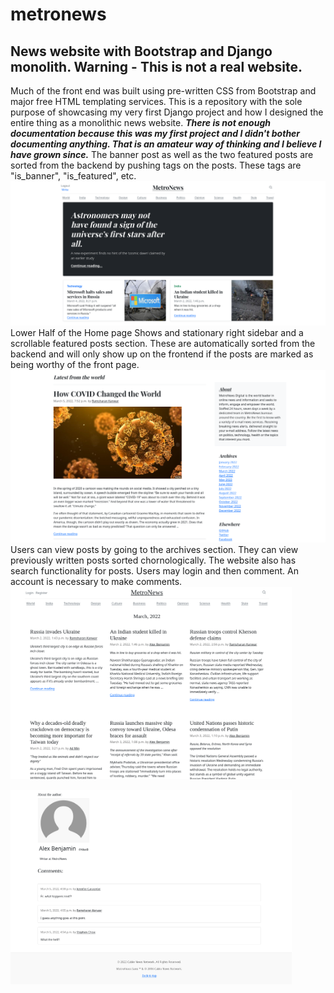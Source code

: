 # metronews
News website with Bootstrap and Django monolith.
Warning - This is not a real website.
---------------------------------------
Much of the front end was built using pre-written CSS from Bootstrap and major free HTML templating services.
This is a repository with the sole purpose of showcasing my very first Django project and how I designed the entire thing as a monolithic news website. 
***There is not enough documentation because this was my first project and I didn't bother documenting anything. That is an amateur way of thinking and I believe I have grown since.***
The banner post as well as the two featured posts are sorted from the backend by pushing tags on the posts. These tags are "is_banner", "is_featured", etc.
![Metronews - Home](https://github.com/ryonistic/metronews/blob/main/metronews_home.png?raw=true "Home Page screenshot")
Lower Half of the Home page
Shows and stationary right sidebar and a scrollable featured posts section. These are automatically sorted from the backend and will only show up on the frontend if the posts are marked as being worthy of the front page.
![Metronews - Home](https://github.com/ryonistic/metronews/blob/main/Home2.png?raw=true "Home Page screenshot")
Users can view posts by going to the archives section. They can view previously written posts sorted chornologically. The website also has search functionality for posts. Users may login and then comment. An account is necessary to make comments.
<img src="https://github.com/ryonistic/metronews/blob/main/archive_view.png?raw=true" width="450" height="auto" alt="Archives screenshot" />

<img src="https://github.com/ryonistic/metronews/blob/main/comments_view.png?raw=true" width="450" height="auto" alt="Comments area screenshot" />


